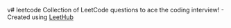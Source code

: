 v# leetcode
Collection of LeetCode questions to ace the coding interview! - Created using [LeetHub](https://github.com/QasimWani/LeetHub)
